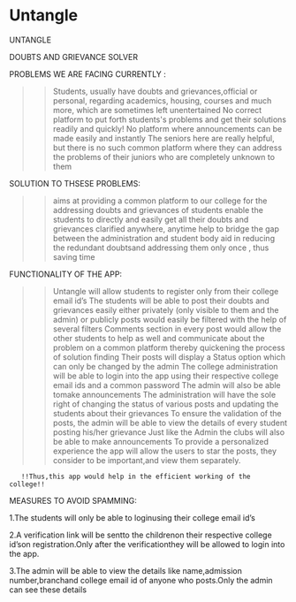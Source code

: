 # Untangle
UNTANGLE

DOUBTS AND GRIEVANCE SOLVER

PROBLEMS WE ARE FACING CURRENTLY :

>> Students, usually have doubts and grievances,official or personal, regarding academics, housing, courses and much more, which are sometimes left unentertained
>> No correct platform to put forth students's problems and get their solutions readily and quickly!
>> No platform where  announcements can be made easily and instantly
>> The seniors here are really helpful, but there is no such common platform where they can address the problems of their juniors who are completely unknown to them


SOLUTION TO THSESE PROBLEMS:

>> aims at providing a common platform to our college for the addressing doubts and grievances of students
>> enable the students to directly and easily get all their doubts and grievances clarified anywhere, anytime
>> help to bridge the gap between the administration and student body
>> aid in reducing the redundant doubtsand addressing them only once , thus saving time

FUNCTIONALITY OF THE APP:

>> Untangle will allow students to register only from their college email id’s
>> The students will be able to post their doubts and grievances easily either privately (only visible to them and the admin) or publicly
>>  posts would easily be filtered with the help of several filters
>> Comments section in every post would allow the other students to help as well and communicate about the problem on a common platform thereby quickening the process of      solution finding
>> Their posts will display a Status option which can only be changed by the admin
>> The college administration will be able to login into the app using their respective college email ids and a common password
>> The admin will also be able tomake announcements
>> The administration will have the sole right of changing the status of various posts and updating the students about their grievances
>> To ensure the validation of the posts, the admin will be able to view the details of every student posting his/her grievance
>> Just like the Admin the clubs will also be able to make announcements
>> To provide a personalized experience the app will allow the users to star the posts, they consider to be important,and view them separately. 

       !!Thus,this app would help in the efficient working of the college!!
       
MEASURES TO AVOID SPAMMING:

1.The students will only be able to loginusing their college email id’s

2.A verification link will be sentto the childrenon their respective college id’son registration.Only after the verificationthey will be allowed to login into the app.

3.The admin will be able to view the details like name,admission number,branchand college email id of anyone who posts.Only the admin can see these details

